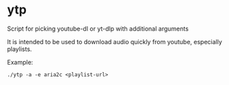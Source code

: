 # ytp
Script for picking youtube-dl or yt-dlp with additional arguments

It is intended to be used to download audio quickly from youtube, especially playlists. 

Example:

```
./ytp -a -e aria2c <playlist-url>
```

